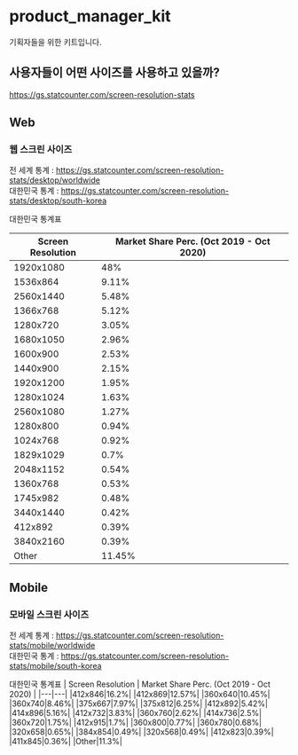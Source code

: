 # product_manager_kit

기획자들을 위한 키트입니다.

## 사용자들이 어떤 사이즈를 사용하고 있을까?
https://gs.statcounter.com/screen-resolution-stats

## Web

### 웹 스크린 사이즈

전 세계 통계 : https://gs.statcounter.com/screen-resolution-stats/desktop/worldwide <br>
대한민국 통계 : https://gs.statcounter.com/screen-resolution-stats/desktop/south-korea

대한민국 통계표 

|Screen Resolution|Market Share Perc. (Oct 2019 - Oct 2020)|
|---|---|
|1920x1080|48%|
|1536x864|9.11%|
|2560x1440|5.48%|
|1366x768|5.12%|
|1280x720|3.05%|
|1680x1050|2.96%|
|1600x900|2.53%|
|1440x900|2.15%|
|1920x1200|1.95%|
|1280x1024|1.63%|
|2560x1080|1.27%|
|1280x800|0.94%|
|1024x768|0.92%|
|1829x1029|0.7%|
|2048x1152|0.54%|
|1360x768|0.53%|
|1745x982|0.48%|
|3440x1440|0.42%|
|412x892|0.39%|
|3840x2160|0.39%|
|Other|11.45%|



## Mobile 

### 모바일 스크린 사이즈

전 세계 통계 : https://gs.statcounter.com/screen-resolution-stats/mobile/worldwide <br>
대한민국 통계 : https://gs.statcounter.com/screen-resolution-stats/mobile/south-korea

대한민국 통계표
| Screen Resolution	| Market Share Perc. (Oct 2019 - Oct 2020) |
|---|---|
|412x846|16.2%|
|412x869|12.57%|
|360x640|10.45%|
|360x740|8.46%|
|375x667|7.97%|
|375x812|6.25%|
|412x892|5.42%|
|414x896|5.16%|
|412x732|3.83%|
|360x760|2.62%|
|414x736|2.5%|
|360x720|1.75%|
|412x915|1.7%|
|360x800|0.77%|
|360x780|0.68%|
|320x658|0.65%|
|384x854|0.49%|
|320x568|0.49%|
|412x823|0.39%|
|411x845|0.36%|
|Other|11.3%|
